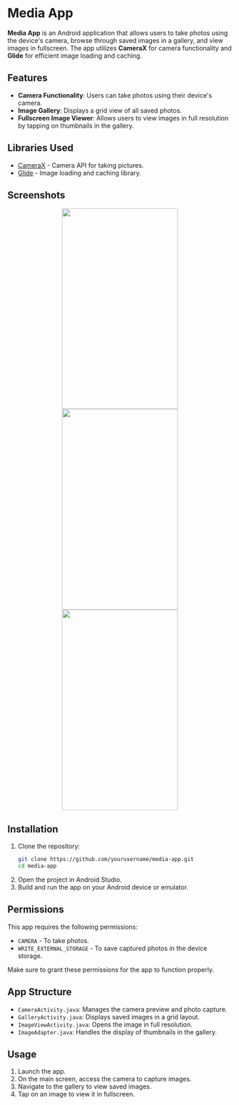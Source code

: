 # Media App

**Media App** is an Android application that allows users to take photos using the device's camera, browse through saved images in a gallery, and view images in fullscreen. The app utilizes **CameraX** for camera functionality and **Glide** for efficient image loading and caching.

## Features

- **Camera Functionality**: Users can take photos using their device's camera.
- **Image Gallery**: Displays a grid view of all saved photos.
- **Fullscreen Image Viewer**: Allows users to view images in full resolution by tapping on thumbnails in the gallery.
  
## Libraries Used

- [CameraX](https://developer.android.com/training/camerax) - Camera API for taking pictures.
- [Glide](https://bumptech.github.io/glide/) - Image loading and caching library.
  
## Screenshots

<p align="center">
  <img width="260" height="450" src="https://github.com/user-attachments/assets/be8cbd65-0f4c-4187-87bc-7bb7f88ed56d">
  <img width="260" height="450" src="https://github.com/user-attachments/assets/428622f4-8a7a-4810-94cd-518125a1734f">
  <img width="260" height="450" src="https://github.com/user-attachments/assets/a96d648e-347b-4824-aeb4-2970c03014c6">
</p>

## Installation

1. Clone the repository:
   ```bash
   git clone https://github.com/yourusername/media-app.git
   cd media-app
   ```
2. Open the project in Android Studio.
3. Build and run the app on your Android device or emulator.

## Permissions

This app requires the following permissions:
- `CAMERA` - To take photos.
- `WRITE_EXTERNAL_STORAGE` - To save captured photos in the device storage.

Make sure to grant these permissions for the app to function properly.

## App Structure

- `CameraActivity.java`: Manages the camera preview and photo capture.
- `GalleryActivity.java`: Displays saved images in a grid layout.
- `ImageViewActivity.java`: Opens the image in full resolution.
- `ImageAdapter.java`: Handles the display of thumbnails in the gallery.

## Usage

1. Launch the app.
2. On the main screen, access the camera to capture images.
3. Navigate to the gallery to view saved images.
4. Tap on an image to view it in fullscreen.
